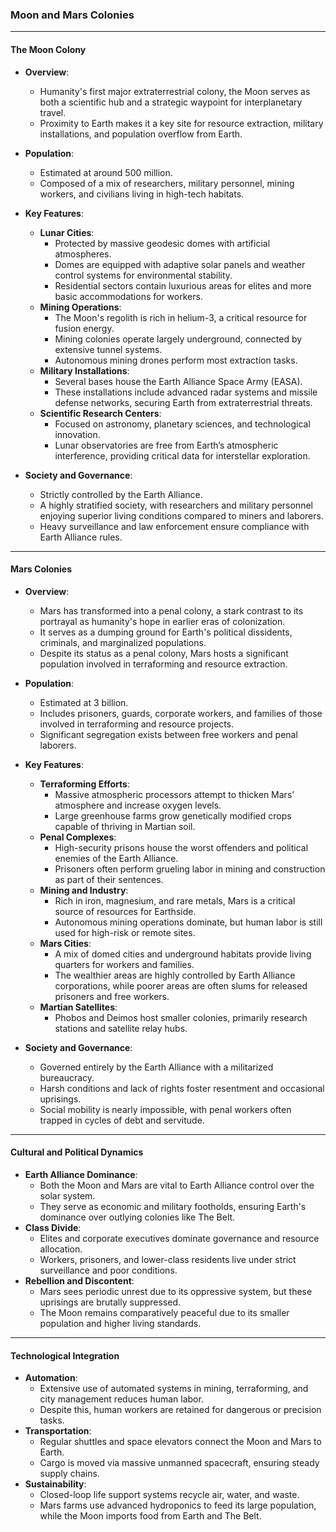 ### Moon and Mars Colonies

---

#### **The Moon Colony**
- **Overview**: 
  - Humanity's first major extraterrestrial colony, the Moon serves as both a scientific hub and a strategic waypoint for interplanetary travel.
  - Proximity to Earth makes it a key site for resource extraction, military installations, and population overflow from Earth.

- **Population**:
  - Estimated at around 500 million.
  - Composed of a mix of researchers, military personnel, mining workers, and civilians living in high-tech habitats.

- **Key Features**:
  - **Lunar Cities**:
    - Protected by massive geodesic domes with artificial atmospheres.
    - Domes are equipped with adaptive solar panels and weather control systems for environmental stability.
    - Residential sectors contain luxurious areas for elites and more basic accommodations for workers.
  - **Mining Operations**:
    - The Moon's regolith is rich in helium-3, a critical resource for fusion energy.
    - Mining colonies operate largely underground, connected by extensive tunnel systems.
    - Autonomous mining drones perform most extraction tasks.
  - **Military Installations**:
    - Several bases house the Earth Alliance Space Army (EASA).
    - These installations include advanced radar systems and missile defense networks, securing Earth from extraterrestrial threats.
  - **Scientific Research Centers**:
    - Focused on astronomy, planetary sciences, and technological innovation.
    - Lunar observatories are free from Earth’s atmospheric interference, providing critical data for interstellar exploration.

- **Society and Governance**:
  - Strictly controlled by the Earth Alliance.
  - A highly stratified society, with researchers and military personnel enjoying superior living conditions compared to miners and laborers.
  - Heavy surveillance and law enforcement ensure compliance with Earth Alliance rules.

---

#### **Mars Colonies**
- **Overview**:
  - Mars has transformed into a penal colony, a stark contrast to its portrayal as humanity's hope in earlier eras of colonization.
  - It serves as a dumping ground for Earth's political dissidents, criminals, and marginalized populations.
  - Despite its status as a penal colony, Mars hosts a significant population involved in terraforming and resource extraction.

- **Population**:
  - Estimated at 3 billion.
  - Includes prisoners, guards, corporate workers, and families of those involved in terraforming and resource projects.
  - Significant segregation exists between free workers and penal laborers.

- **Key Features**:
  - **Terraforming Efforts**:
    - Massive atmospheric processors attempt to thicken Mars’ atmosphere and increase oxygen levels.
    - Large greenhouse farms grow genetically modified crops capable of thriving in Martian soil.
  - **Penal Complexes**:
    - High-security prisons house the worst offenders and political enemies of the Earth Alliance.
    - Prisoners often perform grueling labor in mining and construction as part of their sentences.
  - **Mining and Industry**:
    - Rich in iron, magnesium, and rare metals, Mars is a critical source of resources for Earthside.
    - Autonomous mining operations dominate, but human labor is still used for high-risk or remote sites.
  - **Mars Cities**:
    - A mix of domed cities and underground habitats provide living quarters for workers and families.
    - The wealthier areas are highly controlled by Earth Alliance corporations, while poorer areas are often slums for released prisoners and free workers.
  - **Martian Satellites**:
    - Phobos and Deimos host smaller colonies, primarily research stations and satellite relay hubs.

- **Society and Governance**:
  - Governed entirely by the Earth Alliance with a militarized bureaucracy.
  - Harsh conditions and lack of rights foster resentment and occasional uprisings.
  - Social mobility is nearly impossible, with penal workers often trapped in cycles of debt and servitude.

---

#### **Cultural and Political Dynamics**
- **Earth Alliance Dominance**:
  - Both the Moon and Mars are vital to Earth Alliance control over the solar system.
  - They serve as economic and military footholds, ensuring Earth's dominance over outlying colonies like The Belt.
- **Class Divide**:
  - Elites and corporate executives dominate governance and resource allocation.
  - Workers, prisoners, and lower-class residents live under strict surveillance and poor conditions.
- **Rebellion and Discontent**:
  - Mars sees periodic unrest due to its oppressive system, but these uprisings are brutally suppressed.
  - The Moon remains comparatively peaceful due to its smaller population and higher living standards.

---

#### **Technological Integration**
- **Automation**:
  - Extensive use of automated systems in mining, terraforming, and city management reduces human labor.
  - Despite this, human workers are retained for dangerous or precision tasks.
- **Transportation**:
  - Regular shuttles and space elevators connect the Moon and Mars to Earth.
  - Cargo is moved via massive unmanned spacecraft, ensuring steady supply chains.
- **Sustainability**:
  - Closed-loop life support systems recycle air, water, and waste.
  - Mars farms use advanced hydroponics to feed its large population, while the Moon imports food from Earth and The Belt.